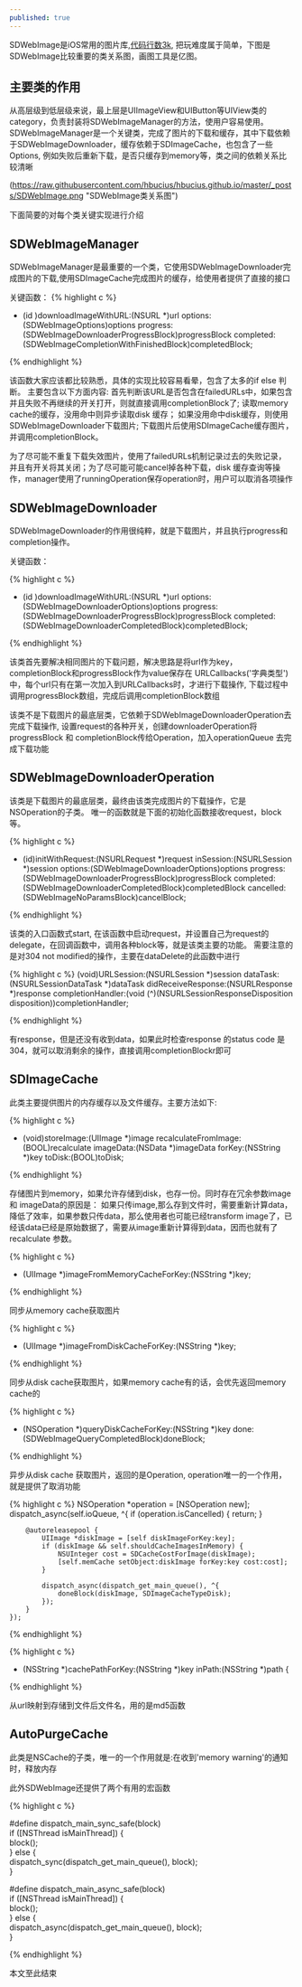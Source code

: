 ```yaml
---
published: true
---
```

SDWebImage是iOS常用的图片库,[代码行数3k][cloc], 把玩难度属于简单，下图是SDWebImage比较重要的类关系图，画图工具是亿图。

## 主要类的作用

从高层级到低层级来说，最上层是UIImageView和UIButton等UIView类的category，负责封装将SDWebImageManager的方法，使用户容易使用。SDWebImageManager是一个关键类，完成了图片的下载和缓存，其中下载依赖于SDWebImageDownloader，缓存依赖于SDImageCache，也包含了一些Options, 例如失败后重新下载，是否只缓存到memory等，类之间的依赖关系比较清晰

(https://raw.githubusercontent.com/hbucius/hbucius.github.io/master/_posts/SDWebImage.png "SDWebImage类关系图")

下面简要的对每个类关键实现进行介绍

## SDWebImageManager

SDWebImageManager是最重要的一个类，它使用SDWebImageDownloader完成图片的下载,使用SDImageCache完成图片的缓存，给使用者提供了直接的接口

关键函数：
{% highlight c %}

- (id <SDWebImageOperation>)downloadImageWithURL:(NSURL *)url
                                         options:(SDWebImageOptions)options
                                        progress:(SDWebImageDownloaderProgressBlock)progressBlock
                                       completed:(SDWebImageCompletionWithFinishedBlock)completedBlock;

{% endhighlight %}

该函数大家应该都比较熟悉，具体的实现比较容易看晕，包含了太多的if else 判断。 主要包含以下方面内容: 首先判断该URL是否包含在failedURLs中，如果包含并且失败不再继续的开关打开，则就直接调用completionBlock了; 读取memory cache的缓存，没用命中则异步读取disk 缓存； 如果没用命中disk缓存，则使用SDWebImageDownloader下载图片; 下载图片后使用SDImageCache缓存图片，并调用completionBlock。

为了尽可能不重复下载失效图片，使用了failedURLs机制记录过去的失败记录，并且有开关将其关闭；为了尽可能可能cancel掉各种下载，disk 缓存查询等操作，manager使用了runningOperation保存operation时，用户可以取消各项操作

## SDWebImageDownloader

SDWebImageDownloader的作用很纯粹，就是下载图片，并且执行progress和 completion操作。

关键函数：

{% highlight c %}

- (id <SDWebImageOperation>)downloadImageWithURL:(NSURL *)url
                                         options:(SDWebImageDownloaderOptions)options
                                        progress:(SDWebImageDownloaderProgressBlock)progressBlock
                                       completed:(SDWebImageDownloaderCompletedBlock)completedBlock;
                                       
 {% endhighlight %}

该类首先要解决相同图片的下载问题，解决思路是将url作为key，completionBlock和progressBlock作为value保存在
URLCallbacks('字典类型')中，每个url只有在第一次加入到URLCallbacks时，才进行下载操作, 下载过程中调用progressBlock数组，完成后调用completionBlock数组

该类不是下载图片的最底层类，它依赖于SDWebImageDownloaderOperation去完成下载操作, 设置request的各种开关，创建downloaderOperation将progressBlock 和 completionBlock传给Operation，加入operationQueue 去完成下载功能

## SDWebImageDownloaderOperation

该类是下载图片的最底层类，最终由该类完成图片的下载操作，它是NSOperation的子类。 唯一的函数就是下面的初始化函数接收request，block等。 

{% highlight c %}

- (id)initWithRequest:(NSURLRequest *)request
            inSession:(NSURLSession *)session
              options:(SDWebImageDownloaderOptions)options
             progress:(SDWebImageDownloaderProgressBlock)progressBlock
            completed:(SDWebImageDownloaderCompletedBlock)completedBlock
            cancelled:(SDWebImageNoParamsBlock)cancelBlock;                                      
            
 {% endhighlight %}
 
该类的入口函数式start, 在该函数中启动request，并设置自己为request的delegate，在回调函数中，调用各种block等，就是该类主要的功能。 需要注意的是对304 not modified的操作，主要在dataDelete的此函数中进行

{% highlight c %}
 (void)URLSession:(NSURLSession *)session dataTask:(NSURLSessionDataTask *)dataTask
                                 didReceiveResponse:(NSURLResponse *)response
                                  completionHandler:(void (^)(NSURLSessionResponseDisposition disposition))completionHandler;

 {% endhighlight %}
 
有response，但是还没有收到data，如果此时检查response 的status code 是304，就可以取消剩余的操作，直接调用completionBlockr即可

## SDImageCache
此类主要提供图片的内存缓存以及文件缓存。主要方法如下:

{% highlight c %}

- (void)storeImage:(UIImage *)image recalculateFromImage:(BOOL)recalculate imageData:(NSData *)imageData forKey:(NSString *)key toDisk:(BOOL)toDisk;

{% endhighlight %}

存储图片到memory，如果允许存储到disk，也存一份。同时存在冗余参数image 和 imageData的原因是： 如果只传image,那么存到文件时，需要重新计算data，降低了效率，如果参数只传data，那么使用者也可能已经transform image了，已经该data已经是原始数据了，需要从image重新计算得到data，因而也就有了recalculate 参数。


{% highlight c %}

- (UIImage *)imageFromMemoryCacheForKey:(NSString *)key;

{% endhighlight %}

同步从memory cache获取图片

{% highlight c %}

- (UIImage *)imageFromDiskCacheForKey:(NSString *)key;

{% endhighlight %}

同步从disk cache获取图片，如果memory cache有的话，会优先返回memory cache的

{% highlight c %}

- (NSOperation *)queryDiskCacheForKey:(NSString *)key done:(SDWebImageQueryCompletedBlock)doneBlock;

{% endhighlight %}

异步从disk cache 获取图片，返回的是Operation, operation唯一的一个作用，就是提供了取消功能

{% highlight c %}
  NSOperation *operation = [NSOperation new];
    dispatch_async(self.ioQueue, ^{
        if (operation.isCancelled) {
            return;
        }

        @autoreleasepool {
            UIImage *diskImage = [self diskImageForKey:key];
            if (diskImage && self.shouldCacheImagesInMemory) {
                NSUInteger cost = SDCacheCostForImage(diskImage);
                [self.memCache setObject:diskImage forKey:key cost:cost];
            }

            dispatch_async(dispatch_get_main_queue(), ^{
                doneBlock(diskImage, SDImageCacheTypeDisk);
            });
        }
    });
{% endhighlight %}


{% highlight c %}

- (NSString *)cachePathForKey:(NSString *)key inPath:(NSString *)path {

{% endhighlight %}

从url映射到存储到文件后文件名，用的是md5函数

## AutoPurgeCache
此类是NSCache的子类，唯一的一个作用就是:在收到'memory warning'的通知时，释放内存


此外SDWebImage还提供了两个有用的宏函数

{% highlight c %}

#define dispatch_main_sync_safe(block)\
    if ([NSThread isMainThread]) {\
        block();\
    } else {\
        dispatch_sync(dispatch_get_main_queue(), block);\
    }

#define dispatch_main_async_safe(block)\
    if ([NSThread isMainThread]) {\
        block();\
    } else {\
        dispatch_async(dispatch_get_main_queue(), block);\
    }

{% endhighlight %}

本文至此结束

[cloc]:https://github.com/AlDanial/cloc